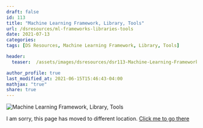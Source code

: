 ```yaml
---
draft: false
id: 113    
title: "Machine Learning Framework, Library, Tools"
url: /dsresources/ml-frameworks-libraries-tools
date: 2021-07-13
categories:
tags: [DS Resources, Machine Learning Framework, Library, Tools]

header:
  teaser:  /assets/images/dsresources/dsr113-Machine-Learning-Framework-Library-Tools.jpg

author_profile: true
last_modified_at: 2021-06-15T15:46:43-04:00
mathjax: "true"
share: true
---
```


![Machine Learning Framework, Library, Tools](/assets/images/dsresources/dsr113-Machine-Learning-Framework-Library-Tools.jpg)

I am sorry, this page has moved to different location. [Click me to go there](/dsblog/ml-frameworks-libraries-tools)